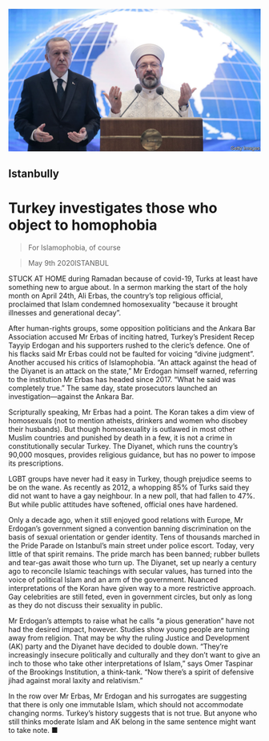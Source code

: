 ![](./images/20200509_EUP502.jpg)

## Istanbully

# Turkey investigates those who object to homophobia

> For Islamophobia, of course

> May 9th 2020ISTANBUL

STUCK AT HOME during Ramadan because of covid-19, Turks at least have something new to argue about. In a sermon marking the start of the holy month on April 24th, Ali Erbas, the country’s top religious official, proclaimed that Islam condemned homosexuality “because it brought illnesses and generational decay”.

After human-rights groups, some opposition politicians and the Ankara Bar Association accused Mr Erbas of inciting hatred, Turkey’s President Recep Tayyip Erdogan and his supporters rushed to the cleric’s defence. One of his flacks said Mr Erbas could not be faulted for voicing “divine judgment”. Another accused his critics of Islamophobia. “An attack against the head of the Diyanet is an attack on the state,” Mr Erdogan himself warned, referring to the institution Mr Erbas has headed since 2017. “What he said was completely true.” The same day, state prosecutors launched an investigation—against the Ankara Bar.

Scripturally speaking, Mr Erbas had a point. The Koran takes a dim view of homosexuals (not to mention atheists, drinkers and women who disobey their husbands). But though homosexuality is outlawed in most other Muslim countries and punished by death in a few, it is not a crime in constitutionally secular Turkey. The Diyanet, which runs the country’s 90,000 mosques, provides religious guidance, but has no power to impose its prescriptions.

LGBT groups have never had it easy in Turkey, though prejudice seems to be on the wane. As recently as 2012, a whopping 85% of Turks said they did not want to have a gay neighbour. In a new poll, that had fallen to 47%. But while public attitudes have softened, official ones have hardened.

Only a decade ago, when it still enjoyed good relations with Europe, Mr Erdogan’s government signed a convention banning discrimination on the basis of sexual orientation or gender identity. Tens of thousands marched in the Pride Parade on Istanbul’s main street under police escort. Today, very little of that spirit remains. The pride march has been banned; rubber bullets and tear-gas await those who turn up. The Diyanet, set up nearly a century ago to reconcile Islamic teachings with secular values, has turned into the voice of political Islam and an arm of the government. Nuanced interpretations of the Koran have given way to a more restrictive approach. Gay celebrities are still feted, even in government circles, but only as long as they do not discuss their sexuality in public.

Mr Erdogan’s attempts to raise what he calls “a pious generation” have not had the desired impact, however. Studies show young people are turning away from religion. That may be why the ruling Justice and Development (AK) party and the Diyanet have decided to double down. “They’re increasingly insecure politically and culturally and they don’t want to give an inch to those who take other interpretations of Islam,” says Omer Taspinar of the Brookings Institution, a think-tank. “Now there’s a spirit of defensive jihad against moral laxity and relativism.”

In the row over Mr Erbas, Mr Erdogan and his surrogates are suggesting that there is only one immutable Islam, which should not accommodate changing norms. Turkey’s history suggests that is not true. But anyone who still thinks moderate Islam and AK belong in the same sentence might want to take note. ■